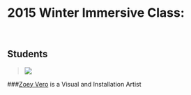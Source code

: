 # 2015 Winter Immersive Class:

<br>


## Students

> ![](img/zv.jpg)

###[Zoey Vero](www.zoeyvero.com) is a Visual and Installation Artist

